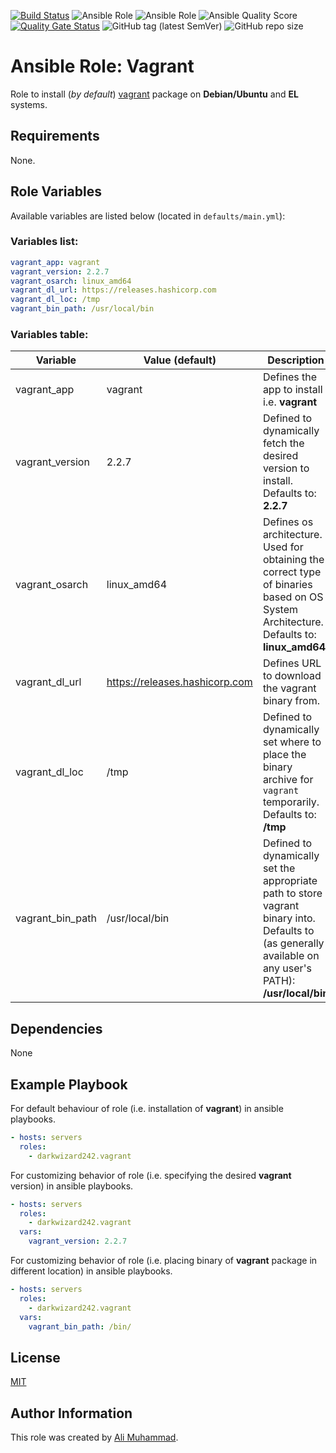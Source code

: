 [![Build Status](https://travis-ci.com/darkwizard242/ansible-role-vagrant.svg?branch=master)](https://travis-ci.com/darkwizard242/ansible-role-vagrant) ![Ansible Role](https://img.shields.io/ansible/role/43055?color=dark%20green%20) ![Ansible Role](https://img.shields.io/ansible/role/d/43055?label=role%20downloads) ![Ansible Quality Score](https://img.shields.io/ansible/quality/43055?label=ansible%20quality%20score) [![Quality Gate Status](https://sonarcloud.io/api/project_badges/measure?project=ansible-role-vagrant&metric=alert_status)](https://sonarcloud.io/dashboard?id=ansible-role-vagrant) ![GitHub tag (latest SemVer)](https://img.shields.io/github/tag/darkwizard242/ansible-role-vagrant?label=release) ![GitHub repo size](https://img.shields.io/github/repo-size/darkwizard242/ansible-role-vagrant?color=orange&style=flat-square)

# Ansible Role: Vagrant

Role to install (_by default_) [vagrant](https://www.vagrantup.com/) package on **Debian/Ubuntu** and **EL** systems.

## Requirements

None.

## Role Variables

Available variables are listed below (located in `defaults/main.yml`):

### Variables list:

```yaml
vagrant_app: vagrant
vagrant_version: 2.2.7
vagrant_osarch: linux_amd64
vagrant_dl_url: https://releases.hashicorp.com
vagrant_dl_loc: /tmp
vagrant_bin_path: /usr/local/bin
```

### Variables table:

Variable         | Value (default)                  | Description
---------------- | -------------------------------- | ---------------------------------------------------------------------------------------------------------------------------------------------------------
vagrant_app      | vagrant                          | Defines the app to install i.e. **vagrant**
vagrant_version  | 2.2.7                            | Defined to dynamically fetch the desired version to install. Defaults to: **2.2.7**
vagrant_osarch   | linux_amd64                      | Defines os architecture. Used for obtaining the correct type of binaries based on OS System Architecture. Defaults to: **linux_amd64**
vagrant_dl_url   | <https://releases.hashicorp.com> | Defines URL to download the vagrant binary from.
vagrant_dl_loc   | /tmp                             | Defined to dynamically set where to place the binary archive for `vagrant` temporarily. Defaults to: **/tmp**
vagrant_bin_path | /usr/local/bin                   | Defined to dynamically set the appropriate path to store vagrant binary into. Defaults to (as generally available on any user's PATH): **/usr/local/bin**

## Dependencies

None

## Example Playbook

For default behaviour of role (i.e. installation of **vagrant**) in ansible playbooks.

```yaml
- hosts: servers
  roles:
    - darkwizard242.vagrant
```

For customizing behavior of role (i.e. specifying the desired **vagrant** version) in ansible playbooks.

```yaml
- hosts: servers
  roles:
    - darkwizard242.vagrant
  vars:
    vagrant_version: 2.2.7
```

For customizing behavior of role (i.e. placing binary of **vagrant** package in different location) in ansible playbooks.

```yaml
- hosts: servers
  roles:
    - darkwizard242.vagrant
  vars:
    vagrant_bin_path: /bin/
```

## License

[MIT](https://github.com/darkwizard242/ansible-role-vagrant/blob/master/LICENSE)

## Author Information

This role was created by [Ali Muhammad](https://www.linkedin.com/in/ali-muhammad-759791130/).
